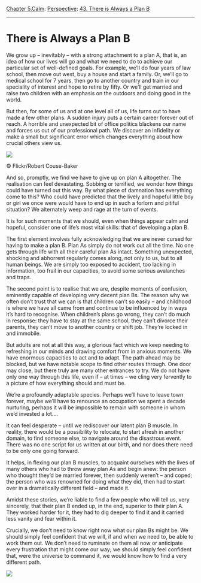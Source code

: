 [Chapter 5.Calm](https://www.theschooloflife.com/thebookoflife/category/calm/): [Perspective](https://www.theschooloflife.com/thebookoflife/category/calm/perspective/): [43. There is Always a Plan B](https://www.theschooloflife.com/thebookoflife/there-is-always-a-plan-b/)

* * *

# There is Always a Plan B

We grow up – inevitably – with a strong attachment to a plan A, that is, an idea of how our lives will go and what we need to do to achieve our particular set of well-defined goals. For example, we’ll do four years of law school, then move out west, buy a house and start a family. Or, we’ll go to medical school for 7 years, then go to another country and train in our speciality of interest and hope to retire by fifty. Or we’ll get married and raise two children with an emphasis on the outdoors and doing good in the world.

But then, for some of us and at one level all of us, life turns out to have made a few other plans. A sudden injury puts a certain career forever out of reach. A horrible and unexpected bit of office politics blackens our name and forces us out of our professional path. We discover an infidelity or make a small but significant error which changes everything about how crucial others view us.

 ![](https://www.theschooloflife.com/thebookoflife/wp-content/uploads/2018/12/35920157116_f83ca0852c_z-300x200.jpg)

© Flickr/Robert Couse-Baker

And so, promptly, we find we have to give up on plan A altogether. The realisation can feel devastating. Sobbing or terrified, we wonder how things could have turned out this way. By what piece of damnation has everything come to this? Who could have predicted that the lively and hopeful little boy or girl we once were would have to end up in such a forlorn and pitiful situation? We alternately weep and rage at the turn of events.

It is for such moments that we should, even when things appear calm and hopeful, consider one of life’s most vital skills: that of developing a plan B.

The first element involves fully acknowledging that we are never cursed for having to make a plan B. Plan As simply do not work out all the time. No one gets through life with all their careful plan As intact. Something unexpected, shocking and abhorrent regularly comes along, not only to us, but to all human beings. We are simply too exposed to accident, too lacking in information, too frail in our capacities, to avoid some serious avalanches and traps.

The second point is to realise that we are, despite moments of confusion, eminently capable of developing very decent plan Bs. The reason why we often don’t trust that we can is that children can’t so easily – and childhood is where we have all came from and continue to be influenced by in ways it’s hard to recognise. When children’s plans go wrong, they can’t do much in response: they have to stay at the same school, they can’t divorce their parents, they can’t move to another country or shift job. They’re locked in and immobile.

But adults are not at all this way, a glorious fact which we keep needing to refreshing in our minds and drawing comfort from in anxious moments. We have enormous capacities to act and to adapt. The path ahead may be blocked, but we have notable scope to find other routes through. One door may close, but there truly are many other entrances to try. We do not have only one way through this life, even if – at times – we cling very fervently to a picture of how everything should and must be.

We’re a profoundly adaptable species. Perhaps we’ll have to leave town forever, maybe we’ll have to renounce an occupation we spent a decade nurturing, perhaps it will be impossible to remain with someone in whom we’d invested a lot….

It can feel desperate – until we rediscover our latent plan B muscle. In reality, there would be a possibility to relocate, to start afresh in another domain, to find someone else, to navigate around the disastrous event. There was no one script for us written at our birth, and nor does there need to be only one going forward.

It helps, in flexing our plan B muscles, to acquaint ourselves with the lives of many others who had to throw away plan As and begin anew: the person who thought they’d be married forever, then suddenly weren’t – and coped; the person who was renowned for doing what they did, then had to start over in a dramatically different field – and made it.

Amidst these stories, we’re liable to find a few people who will tell us, very sincerely, that their plan B ended up, in the end, superior to their plan A. They worked harder for it, they had to dig deeper to find it and it carried less vanity and fear within it.

Crucially, we don’t need to know right now what our plan Bs might be. We should simply feel confident that we will, if and when we need to, be able to work them out. We don’t need to ruminate on them all now or anticipate every frustration that might come our way; we should simply feel confident that, were the universe to command it, we would know how to find a very different path.

[![](https://img.youtube.com/vi/xFQLPURE8Ok/0.jpg)](https://www.youtube.com/embed/xFQLPURE8Ok '')
